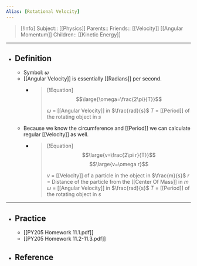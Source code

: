 ```yaml
---
Alias: [Rotational Velocity]
---
```

> [!Info]
> Subject:: [[Physics]]
> Parents:: 
> Friends:: [[Velocity]] [[Angular Momentum]]
> Children:: [[Kinetic Energy]]
---
- ## Definition
	- Symbol: $\omega$
	- [[Angular Velocity]] is essentially [[Radians]] per second.
		- > [!Equation]
		  > $$\large{\omega=\frac{2\pi}{T}}$$
		  > 
		  > $\omega$ = [[Angular Velocity]] in $\frac{rad}{s}$
		  > $T$ = [[Period]] of the rotating object in $s$
	- Because we know the circumference and [[Period]] we can calculate regular [[Velocity]] as well.
		- > [!Equation]
		  > $$\large{v=\frac{2\pi r}{T}}$$
		  > $$\large{v=\omega r}$$
		  > 
		  > $v$ = [[Velocity]] of a particle in the object in $\frac{m}{s}$
		  > $r$ = Distance of the particle from the [[Center Of Mass]] in $m$
		  > $\omega$ = [[Angular Velocity]] in $\frac{rad}{s}$
		  > $T$ = [[Period]] of the rotating object in $s$
---
- ## Practice
	- [[PY205 Homework 11.1.pdf]]
	- [[PY205 Homework 11.2-11.3.pdf]]
- ## Reference